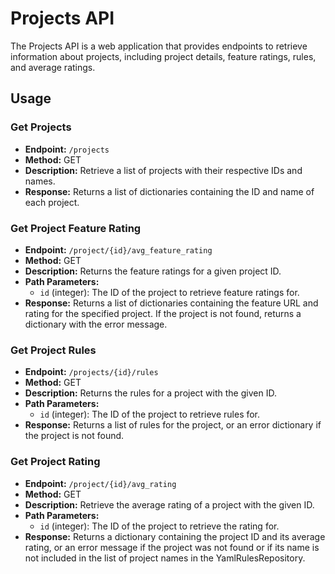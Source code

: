 # Projects API

The Projects API is a web application that provides endpoints to retrieve information about projects, including project details, feature ratings, rules, and average ratings.

## Usage

### Get Projects

- **Endpoint:** `/projects`
- **Method:** GET
- **Description:** Retrieve a list of projects with their respective IDs and names.
- **Response:** Returns a list of dictionaries containing the ID and name of each project.

### Get Project Feature Rating

- **Endpoint:** `/project/{id}/avg_feature_rating`
- **Method:** GET
- **Description:** Returns the feature ratings for a given project ID.
- **Path Parameters:**
  - `id` (integer): The ID of the project to retrieve feature ratings for.
- **Response:** Returns a list of dictionaries containing the feature URL and rating for the specified project. If the project is not found, returns a dictionary with the error message.

### Get Project Rules

- **Endpoint:** `/projects/{id}/rules`
- **Method:** GET
- **Description:** Returns the rules for a project with the given ID.
- **Path Parameters:**
  - `id` (integer): The ID of the project to retrieve rules for.
- **Response:** Returns a list of rules for the project, or an error dictionary if the project is not found.

### Get Project Rating

- **Endpoint:** `/project/{id}/avg_rating`
- **Method:** GET
- **Description:** Retrieve the average rating of a project with the given ID.
- **Path Parameters:**
  - `id` (integer): The ID of the project to retrieve the rating for.
- **Response:** Returns a dictionary containing the project ID and its average rating, or an error message if the project was not found or if its name is not included in the list of project names in the YamlRulesRepository.
